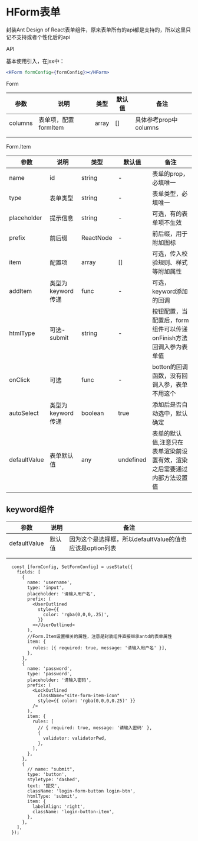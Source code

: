 # HForm表单

封装Ant Design of React表单组件，原来表单所有的api都是支持的，所以这里只记不支持或者个性化后的api

API

基本使用引入，在jsx中：

```jsx
<HForm formConfig={formConfig}></HForm>
```

Form

| 参数    | 说明                 | 类型  | 默认值 | 备注                  |
| ------- | -------------------- | ----- | ------ | --------------------- |
| columns | 表单项，配置formItem | array | []     | 具体参考prop中columns |
|         |                      |       |        |                       |
|         |                      |       |        |                       |

Form.Item

| 参数         | 说明              | 类型      | 默认值    | 备注                                                         |
| ------------ | ----------------- | --------- | --------- | ------------------------------------------------------------ |
| name         | id                | string    | -         | 表单的prop，必填唯一                                         |
| type         | 表单类型          | string    | -         | 表单类型，必填唯一                                           |
| placeholder  | 提示信息          | string    | -         | 可选，有的表单项不生效                                       |
| prefix       | 前后缀            | ReactNode | -         | 前后缀，用于附加图标                                         |
| item         | 配置项            | array     | []        | 可选，传入校验规则、样式等附加属性                           |
| addItem      | 类型为keyword传递 | func      | -         | 可选，keyword添加的回调                                      |
| htmlType     | 可选-submit       | string    | -         | 按钮配置，当配置后，form组件可以传递onFinish方法回调入参为表单值 |
| onClick      | 可选              | func      | -         | botton的回调函数，没有回调入参，表单不用这个                 |
| autoSelect   | 类型为keyword传递 | boolean   | true      | 添加后是否自动选中，默认确定                                 |
| defaultValue | 表单默认值        | any       | undefined | 表单的默认值,注意只在表单渲染前设置有效，渲染之后需要通过内部方法设置值 |

## keyword组件

| 参数         | 说明   | 备注                                                     |
| ------------ | ------ | -------------------------------------------------------- |
| defaultValue | 默认值 | 因为这个是选择框，所以defaultValue的值也应该是option列表 |
|              |        |                                                          |
|              |        |                                                          |



```react
  const [formConfig, SetFormConfig] = useState({
    fields: [
      {
        name: 'username',
        type: 'input',
        placeholder: '请输入用户名',
        prefix: (
          <UserOutlined
            style={{
              color: 'rgba(0,0,0,.25)',
            }}
          ></UserOutlined>
        ),
        //Form.Item设置相关的属性，注意是封装组件直接继承antd的表单属性
        item: {
          rules: [{ required: true, message: '请输入用户名' }],
        },
      },
      {
        name: 'password',
        type: 'password',
        placeholder: '请输入密码',
        prefix: (
          <LockOutlined
            className="site-form-item-icon"
            style={{ color: 'rgba(0,0,0,0.25)' }}
          />
        ),
        item: {
          rules: [
            // { required: true, message: '请输入密码' },
            {
              validator: validatorPwd,
            },
          ],
        },
      },
      {
        // name: "submit",
        type: 'button',
        styletype: 'dashed',
        text: '提交',
        className: 'login-form-button login-btn',
        htmlType: 'submit',
        item: {
          labelAlign: 'right',
          className: 'login-button-item',
        },
      },
    ],
  });
```

